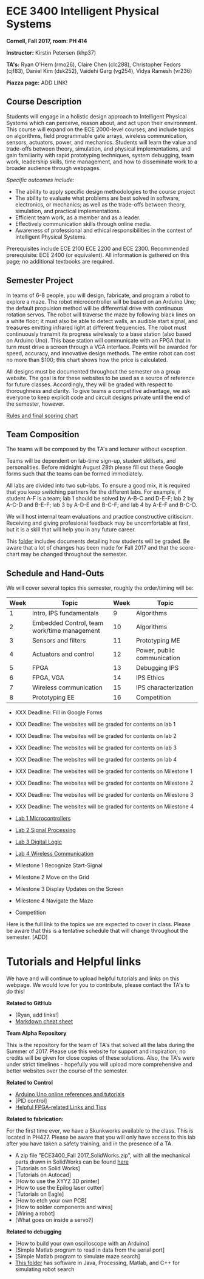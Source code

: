 # ECE 3400 Intelligent Physical Systems 

**Cornell, Fall 2017, room: PH 414**

**Instructor:** Kirstin Petersen (khp37)

**TA's:** Ryan O'Hern (rmo26), Claire Chen (clc288), Christopher Fedors (cjf83), Daniel Kim (dsk252), Vaidehi Garg (vg254), Vidya Ramesh (vr236)

**Piazza page:** ADD LINK!

## Course Description

Students will engage in a holistic design approach to Intelligent Physical Systems which can perceive, reason about, and act upon their environment. This course will expand on the ECE 2000-level courses, and include topics on algorithms, field programmable gate arrays, wireless communication, sensors, actuators, power, and mechanics. Students will learn the value and trade-offs between theory, simulation, and physical implementations, and gain familiarity with rapid prototyping techniques, system debugging, team work, leadership skills, time management, and how to disseminate work to a broader audience through webpages.

_Specific outcomes include:_

 - The ability to apply specific design methodologies to the course project
 - The ability to evaluate what problems are best solved in software, electronics, or mechanics; as well as the trade-offs between theory, simulation, and practical implementations.
 - Efficient team work, as a member and as a leader.
 - Effectively communication skills through online media.
 - Awareness of professional and ethical responsibilities in the context of Intelligent Physical Systems.

Prerequisites include ECE 2100  ECE 2200 and ECE 2300.  Recommended prerequisite: ECE 2400 (or equivalent).
All information is gathered on this page; no additional textbooks are required.

## Semester Project

In teams of 6-8 people, you will design, fabricate, and program a robot to explore a maze. The robot microcontroller will be based on an Arduino Uno; the default propulsion method will be differential drive with continuous rotation servos. The robot will traverse the maze by following black lines on a white floor; it must also be able to detect walls, an audible start signal, and treasures emitting infrared light at different frequencies. The robot must continuously transmit its progress wirelessly to a base station (also based on Arduino Uno). This base station will communicate with an FPGA that in turn must drive a screen through a VGA interface. Points will be awarded for speed, accuracy, and innovative design methods. The entire robot can cost no more than $100; this chart shows how the price is calculated.

All designs must be documented throughout the semester on a group website. The goal is for these websites to be used as a source of reference for future classes. Accordingly, they will be graded with respect to thoroughness and clarity. To give teams a competitive advantage, we ask everyone to keep explicit code and circuit designs private until the end of the semester, however. 

[Rules and final scoring chart](docs/Grading/)

## Team Composition

The teams will be composed by the TA's and lecturer without exception. 

Teams will be dependent on lab-time sign-up, student skillsets, and personalities. Before midnight August 28th please fill out these Google forms such that the teams can be formed immediately. 

All labs are divided into two sub-labs. To ensure a good mix, it is required that you keep switching partners for the different labs. For example, if student A-F is a team; lab 1 should be solved by A-B-C and D-E-F; lab 2 by A-C-D and B-E-F; lab 3 by A-D-E and B-C-F; and lab 4 by A-E-F and B-C-D.  

We will host internal team evaluations and practice constructive critiscism. Receiving and giving profesional feedback may be uncomfortable at first, but it is a skill that will help you in any future career.

This [folder](docs/Grading/) includes documents detailing how students will be graded. Be aware that a lot of changes has been made for Fall 2017 and that the score-chart may be changed throughout the semester.  

## Schedule and Hand-Outs

We will cover several topics this semester, roughly the order/timing will be:

Week | Topic | Week | Topic
-----|-------|------|-------
1 | Intro, IPS fundamentals | 9 | Algorithms 
2 | Embedded Control, team work/time management | 10 | Algorithms
3 | Sensors and filters | 11 | Prototyping ME
4 | Actuators and control | 12 | Power, public communication
5 | FPGA | 13 | Debugging IPS
6 | FPGA, VGA | 14 | IPS Ethics
7 | Wireless communication | 15 | IPS characterization
8 | Prototyping EE | 16 | Competition


- XXX Deadline: Fill in Google Forms
- XXX Deadline: The websites will be graded for contents on lab 1
- XXX Deadline: The websites will be graded for contents on lab 2
- XXX Deadline: The websites will be graded for contents on lab 3
- XXX Deadline: The websites will be graded for contents on lab 4
- XXX Deadline: The websites will be graded for contents on Milestone 1
- XXX Deadline: The websites will be graded for contents on Milestone 2
- XXX Deadline: The websites will be graded for contents on Milestone 3
- XXX Deadline: The websites will be graded for contents on Milestone 4

- [Lab 1 Microcontrollers](docs/lab1.md)
- [Lab 2 Signal Processing](docs/lab2.md)
- [Lab 3 Digital Logic](docs/lab3.md)
- [Lab 4 Wireless Communication](docs/lab4.md)
- Milestone 1 Recognize Start-Signal
- Milestone 2 Move on the Grid
- Milestone 3 Display Updates on the Screen
- Milestone 4 Navigate the Maze
- Competition

Here is the full link to the topics we are expected to cover in class. Please be aware that this is a tentative schedule that will change throughout the semester. [ADD]

# Tutorials and Helpful links

We have and will continue to upload helpful tutorials and links on this webpage. We would love for you to contribute, please contact the TA's to do this!

**Related to GitHub**

- [Ryan, add links!]
- [Markdown cheat sheet](https://guides.github.com/pdfs/markdown-cheatsheet-online.pdf)

**Team Alpha Repository**

This is the repository for the team of TA's that solved all the labs during the Summer of 2017. Please use this website for support and inspiration; no credits will be given for close copies of these solutions. Also, the TA's were under strict timelines - hopefully you will upload more comprehensive and better websites over the course of the semester.

**Related to Control**

- [Arduino Uno online references and tutorials](https://www.arduino.cc/en/Reference/HomePage)
- [PID control]
- [Helpful FPGA-related Links and Tips](docs/FPGA_resources.md)

**Related to fabrication:**

For the first time ever, we have a Skunkworks available to the class. This is located in PH427. Please be aware that you will only have access to this lab after you have taken a safety training, and in the presence of a TA. 

- A zip file "ECE3400_Fall 2017_SolidWorks.zip", with all the mechanical parts drawn in SolidWorks can be found [here](docs/)
- [Tutorials on Solid Works]
- [Tutorials on Autocad]
- [How to use the XYYZ 3D printer]
- [How to use the Epilog laser cutter]
- [Tutorials on Eagle]
- [How to etch your own PCB]
- [How to solder components and wires]
- [Wiring a robot]
- [What goes on inside a servo?]



**Related to debugging**

- [How to build your own oscilloscope with an Arduino]
- [Simple Matlab program to read in data from the serial port]
- [Simple Matlab program to simulate maze search]
- [This folder](docs/simulation/) has software in Java, Processing, Matlab, and C++ for simulating robot search




